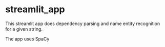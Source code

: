 # streamlit_app

This streamlit app does dependency parsing and name entity recognition for a given string.

The app uses SpaCy